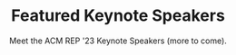 ---
widget: people
headless: true
active: true
weight: 15
title: Featured Keynote Speakers
subtitle: >-
  Meet the ACM REP '23 Keynote Speakers (more to come).
content:
  user_groups:
    - Keynote Speaker
design:
  columns: '2'
  show_social: false
  show_interests: false
  background: {}
advanced:
  css_style: ''
  css_class: ''
---